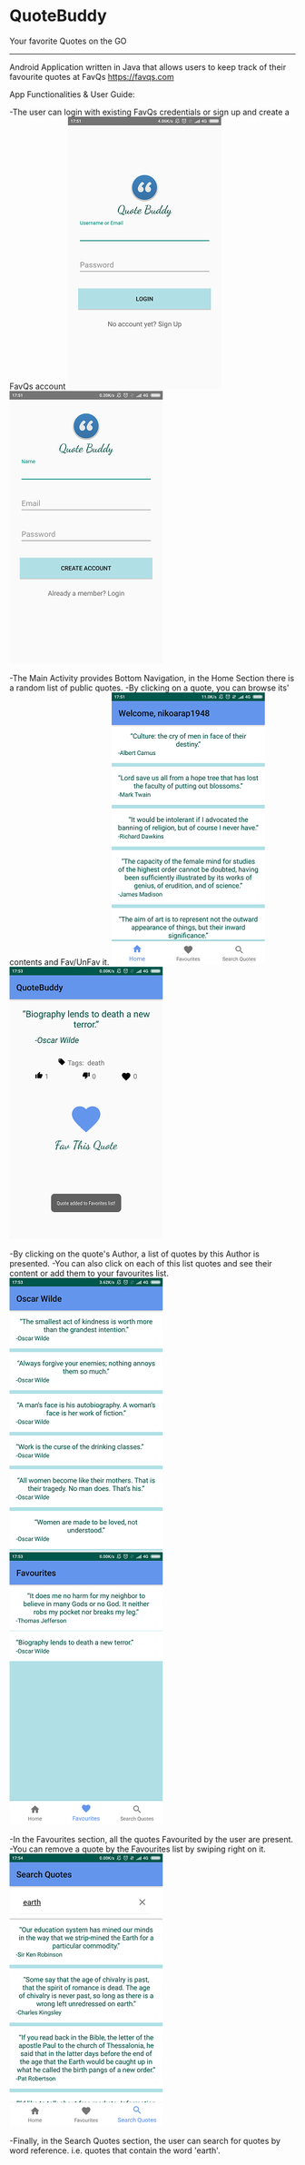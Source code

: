 # QuoteBuddy
Your favorite Quotes on the GO

---
Android Application written in Java that allows users to keep track of their favourite quotes at FavQs 
https://favqs.com

App Functionalities & User Guide:

-The user can login with existing FavQs credentials or sign up and create a FavQs account
![](images/Screenshot_2019-11-12-17-51-33-702com.nikoarap.favqsapp.png)
![](images/Screenshot_2019-11-12-17-51-37-288_com.nikoarap.favqsapp.png)

 
-The Main Activity provides Bottom Navigation, in the Home Section there is a random list of public quotes.
-By clicking on a quote, you can browse its' contents and Fav/UnFav it.
![](images/Screenshot_2019-11-12-17-51-57-114_com.nikoarap.favqsapp.png)
![](images/Screenshot_2019-11-12-17-53-03-744_com.nikoarap.favqsapp.png)


-By clicking on the quote's Author, a list of quotes by this Author is presented.
-You can also click on each of this list quotes and see their content or add them to your favourites list.
![](images/Screenshot_2019-11-12-17-53-10-867_com.nikoarap.favqsapp.png)
![](images/Screenshot_2019-11-12-17-53-32-504_com.nikoarap.favqsapp.png)


-In the Favourites section, all the quotes Favourited by the user are present.
-You can remove a quote by the Favourites list by swiping right on it.
![](images/Screenshot_2019-11-12-17-54-54-579_com.nikoarap.favqsapp.png)

-Finally, in the Search Quotes section, the user can search for quotes by word reference. i.e. quotes that contain the word 'earth'.

